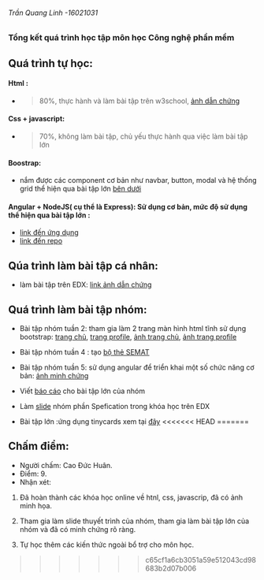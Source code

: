 ###### Trần Quang Linh -16021031

### Tổng kết quá trình học tập môn học Công nghệ phần mềm

## Quá trình tự học: 
#### Html : 
+ >80%, thực hành và làm bài tập trên w3school, [ảnh dẫn chứng](https://github.com/jindojojin/INT2208-4-2018/blob/master/TranQuangLinh/tongket/html.JPG)

#### Css + javascript:
+ >70%, không làm bài tập, chủ yếu thực hành qua việc làm bài tập lớn

#### Boostrap:
+ nắm được các component cơ bản như navbar, button, modal và hệ thống grid thể hiện qua bài tập lớn [bên dưới](https://github.com/jindojojin/INT2208-4-2018/tree/master/nhom-4/Tinycards/src)

#### Angular + NodeJS( cụ thể là Express): Sử dụng cơ bản, mức độ sử dụng thể hiện qua bài tập lớn : 
+ [link đến ứng dụng](http://jindojojin.github.io)  
+ [link đến repo](https://github.com/jindojojin/INT2208-4-2018/tree/master/nhom-4/Tinycards) 

## Qúa trình làm bài tập cá nhân: 
+ làm bài tập trên EDX: [link ảnh dẫn chứng](https://drive.google.com/drive/folders/1A-KjwyRwXfaggmSwGnK90PUSR_XgbB3K?usp=sharing)

## Quá trình làm bài tập nhóm: 
+ Bài tập nhóm tuần 2: tham gia làm 2 trang màn hình html tĩnh sử dụng bootstrap: [trang chủ](https://github.com/jindojojin/INT2208-4-2018/blob/master/TranQuangLinh/tongket/1.html), [trang profile](https://github.com/jindojojin/INT2208-4-2018/blob/master/TranQuangLinh/tongket/1-3.html), [ảnh trang chủ](https://github.com/jindojojin/INT2208-4-2018/blob/master/TranQuangLinh/tongket/home.PNG), [ảnh trang profile](https://github.com/jindojojin/INT2208-4-2018/blob/master/TranQuangLinh/tongket/profile.PNG)
+ Bài tập nhóm tuần 4 : tạo [bộ thẻ SEMAT](https://docs.google.com/spreadsheets/d/1HIDqxo3FlF_X2AsDj0LKoXopEpoTOXTnAZ0uiBpCmHo/edit?usp=sharing)

+ Bài tập nhóm tuần 5: sử dụng angular để triển khai một số chức năng cơ bản:  [ảnh minh chứng]( https://drive.google.com/drive/folders/1A-KjwyRwXfaggmSwGnK90PUSR_XgbB3K?usp=sharing)

+ Viết [báo cáo](https://docs.google.com/document/d/1W-kvb4cAC5ST_LlfsD7BMCIhNfj1SusxlI1qusP4eT4/edit?usp=sharing) cho bài tập lớn của nhóm

+ Làm [slide](https://github.com/truonganhhoang/SoftEng/blob/master/specifications/PITCHME.md) nhóm phần Spefication trong khóa học trên EDX


+ Bài tập lớn :ứng dụng tinycards xem tại [đây](http://jindojojin.github.io)
<<<<<<< HEAD
=======

## Chấm điểm:
- Người chấm: Cao Đức Huân.
- Điểm: 9.
- Nhận xét:

 1) Đã hoàn thành các khóa học online về htnl, css, javascrip, đã có ảnh minh họa.

 2) Tham gia làm slide thuyết trình của nhóm, tham gia làm bài tập lớn của nhóm và đã có minh chứng rõ ràng.
 
 3) Tự học thêm các kiến thức ngoài bổ trợ cho môn học.
>>>>>>> c65cf1a6cb3051a59e512043cd98683b2d07b006
